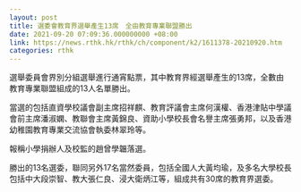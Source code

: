```yaml
---
layout: post
title: 選委會教育界選舉產生13席　全由教育專業聯盟勝出
date: 2021-09-20 07:09:36.000000000 +08:00
link: https://news.rthk.hk/rthk/ch/component/k2/1611378-20210920.htm
categories: rthk
---
```


選舉委員會界別分組選舉進行通宵點票，其中教育界經選舉產生的13席，全數由教育專業聯盟組成的13人名單勝出。

當選的包括直資學校議會副主席招祥麒、教育評議會主席何漢權、香港津貼中學議會前主席潘淑嫻、教聯會主席黃錦良、資助小學校長會名譽主席張勇邦，以及香港幼稚園教育專業交流協會執委林翠玲等。

報稱小學捐辦人及校監的趙曾學韞落選。

勝出的13名選委，聯同另外17名當然委員，包括全國人大黃均瑜，及多名大學校長包括中大段崇智、教大張仁良、浸大衛炳江等，組成共有30席的教育界選委。
